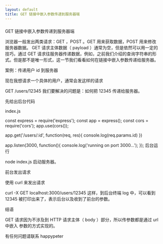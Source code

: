 ```yaml
---
layout: default
title: GET 链接中嵌入参数传递到服务器端 
---
```


###


GET 链接中嵌入参数传递到服务器端

浏览器一般发出两类请求：GET ，POST 。GET 用来获取数据，POST 用来修改服务器数据。 GET 请求主体数据（ payload ）通常为空，但是依然可以用一定的技巧，通过 GET 请求往服务器传递数据，例如，之前我们介绍的查询字符串的形式。但是那不是唯一形式，这一节我们看看如何在链接中嵌入参数传递给服务器。

案例：传递用户 id 到服务器

现在我想请求一个具体的用户，通常会发这样的请求

GET /users/12345
我们要解决的问题是：如何把 12345 传递给服务器。

先给出后台代码

index.js

const express =  require('express');
const app = express();
const cors = require('cors');
app.use(cors());


app.get('/users/:id', function(req, res){
  console.log(req.params.id)
})

app.listen(3000, function(){
  console.log('running on port 3000...');
});
后台运行

node index.js
启动服务器。

前台发出请求

使用 curl 来发出请求

curl -X GET localhost:3000/users/12345
这样，到后台终端 log 中，可以看到 12345 被打印出来了，表示后台以及收到了前台的参数。

结语

GET 请求因为不涉及到 HTTP 请求主体（ body ）部分，所以传参数都是通过 url 中嵌入 参数的方式实现的。

有任何问题请联系 happypeter
